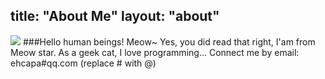 title: "About Me"
layout: "about"
---
![](/images/avatar.jpg)
###Hello human beings! Meow~
Yes, you did read that right, I'am from Meow star.
As a geek cat, I love programming...
Connect me by email: ehcapa#qq.com (replace # with @)
